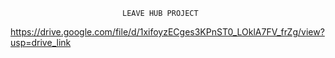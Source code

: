                              LEAVE HUB PROJECT
https://drive.google.com/file/d/1xifoyzECges3KPnST0_LOklA7FV_frZg/view?usp=drive_link
